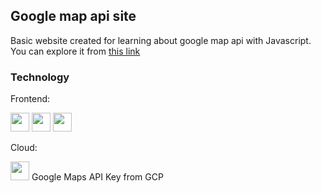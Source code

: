 ## Google map api site

Basic website created for learning about google map api with Javascript. You can explore it from <a href="https://google-map-api-js.netlify.app/" target="_blank">this link</a>

### Technology
<p>Frontend:</p> <div> <img src="https://user-images.githubusercontent.com/25181517/117447535-f00a3a00-af3d-11eb-89bf-45aaf56dbaf1.png" width="30"/> <img src="https://user-images.githubusercontent.com/25181517/183898674-75a4a1b1-f960-4ea9-abcb-637170a00a75.png" width="30"/> <img src="https://user-images.githubusercontent.com/25181517/117447155-6a868a00-af3d-11eb-9cfe-245df15c9f3f.png" width="30"/></div>

<p>Cloud:</p> <div> <img src="https://user-images.githubusercontent.com/25181517/183911547-990692bc-8411-4878-99a0-43506cdb69cf.png" width="30"/> Google Maps API Key from GCP</div>
